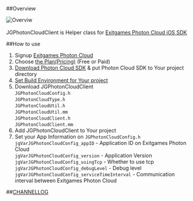 ##Overview

![Overviw](http://i.imgur.com/2t2uAKO.png)<br/><br/>
JGPhotonCloudClient is Helper class for [Exitgames Photon Cloud iOS SDK](https://cloud.exitgames.com/)<br/>

##How to use

1. Signup [Exitgames Photon Cloud](https://cloud.exitgames.com)
2. Choose [the Plan(Pricing)](https://cloud.exitgames.com/Pricing) (Free or Paid)
3. [Download Photon Cloud SDK](https://cloud.exitgames.com/Download) & put Photon Cloud SDK to Your project directory
4. [Set Build Environment for Your project](https://github.com/kimbobv22/JGPhotonCloudClient/wiki/Build-Setting-for-XCode)
5. Download JGPhotonCloudClient<br/>
`JGPhotonCloudConfig.h`<br/>
`JGPhotonCloudType.h`<br/>
`JGPhotonCloudUtil.h`<br/>
`JGPhotonCloudUtil.mm`<br/>
`JGPhotonCloudClient.h`<br/>
`JGPhotonCloudClient.mm`<br/>
6. Add JGPhotonCloudClient to Your project
7. Set your App Information on `JGPhotonCloudConfig.h`<br/>
`jgVarJGPhotonCloudConfig_appID` - Application ID on Exitgames Photon Cloud<br/>
`jgVarJGPhotonCloudConfig_version` - Application Version<br/>
`jgVarJGPhotonCloudConfig_usingTcp` - Whether to use tcp<br/>
`jgVarJGPhotonCloudConfig_debugLevel` - Debug level<br/>
`jgVarJGPhotonCloudConfig_serviceTimeInterval` - Communication interval between Exitgames Photon Cloud<br/>

##[CHANNELLOG](https://github.com/kimbobv22/JGPhotonCloudClient/blob/master/CHANNELLOG.md)

